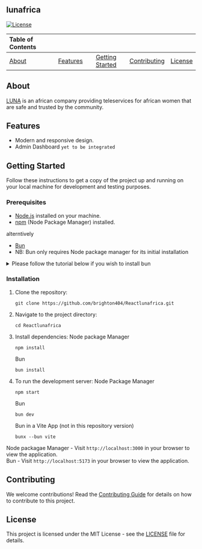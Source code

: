 
## lunafrica

[![License](https://img.shields.io/badge/license-MIT-blue.svg)](LICENSE)

[LUNA]:https://www.lunafrica.com

| Table of Contents | | | | |
| :-- | :--: | :---: | :----: | :----: |
| [About](#about) | [Features](#features) | [Getting Started](#getting-started) | [Contributing](#contributing) | [License](#license) |

## About

[LUNA] is an african company providing teleservices for african women that are safe and trusted by the community.

## Features

- Modern and responsive design.
- Admin Dashboard `yet to be integrated`

## Getting Started

Follow these instructions to get a copy of the project up and running on your local machine for development and testing purposes.

### Prerequisites

- [Node.js](https://nodejs.org/) installed on your machine. 
- [npm](https://www.npmjs.com/) (Node Package Manager) installed.

alterntively
- [Bun](https://bun.sh/)
- NB: Bun only requires Node package manager for its initial installation
<details>
   <summary>Please follow the tutorial below if you wish to install bun</summary>
   <p><a href="https://youtu.be/uCMFaLyOk3U"><img src="https://i.ytimg.com/an_webp/uCMFaLyOk3U/mqdefault_6s.webp?du=3000&sqp=CM2dzK4G&rs=AOn4CLCtlSCRXKy7qT0uc3H9K_mwp61WLw" width="400px" h="400px"><a/></p>
</details>

### Installation

1. Clone the repository:

   ```
   git clone https://github.com/brighton404/Reactlunafrica.git
   ```

2. Navigate to the project directory:

   ```
   cd Reactlunafrica
   ```

3. Install dependencies:
   Node package Manager
   ```
   npm install
   ```

   Bun
   ```
   bun install
   ```
   
5. To run the development server:
   Node Package Manager
   ```
   npm start
   ```
   
   Bun
   ```
   bun dev
   ```

   Bun in a Vite App (not in this repository version)
   ```
   bunx --bun vite
   ```

Node packagae Manager - Visit `http://localhost:3000` in your browser to view the application. <br/>
Bun - Visit `http://localhost:5173` in your browser to view the application.

## Contributing

We welcome contributions! Read the [Contributing Guide](CONTRIBUTING.md) for details on how to contribute to this project.

## License

This project is licensed under the MIT License - see the [LICENSE](LICENSE) file for details.
  
